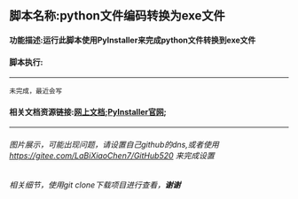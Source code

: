 
## 脚本名称:python文件编码转换为exe文件
#### 功能描述:运行此脚本使用PyInstaller来完成python文件转换到exe文件

#### 脚本执行:

<hr>

```
未完成，最近会写
```

#### 相关文档资源链接:[网上文档](https://www.cnblogs.com/hhhh2010/p/11503623.html);[PyInstaller官网](http://www.pyinstaller.org/);

<hr>

###### 图片展示，可能出现问题，请设置自己github的dns,或者使用 https://gitee.com/LaBiXiaoChen7/GitHub520 来完成设置
###### 相关细节，使用git clone下载项目进行查看，**谢谢**

